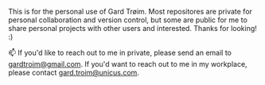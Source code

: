 This is for the personal use of Gard Trøim. Most repositores are private for personal collaboration and version control, but some are public for me to share personal projects with other users and interested. Thanks for looking! :)

📫 If you'd like to reach out to me in private, please send an email to gardtroim@gmail.com.
If you'd want to reach out to me in my workplace, please contact gard.troim@unicus.com.
